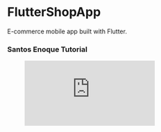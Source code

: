 # FlutterShopApp
E-commerce mobile app built with Flutter. 


### Santos Enoque Tutorial 

<figure class="video_container">
  <iframe src="https://www.youtube.com/playlist?list=PLmnT6naTGy2SC82FMSCrvZNogg5T1H7iF" frameborder="0" allowfullscreen="true"> </iframe>
</figure>


